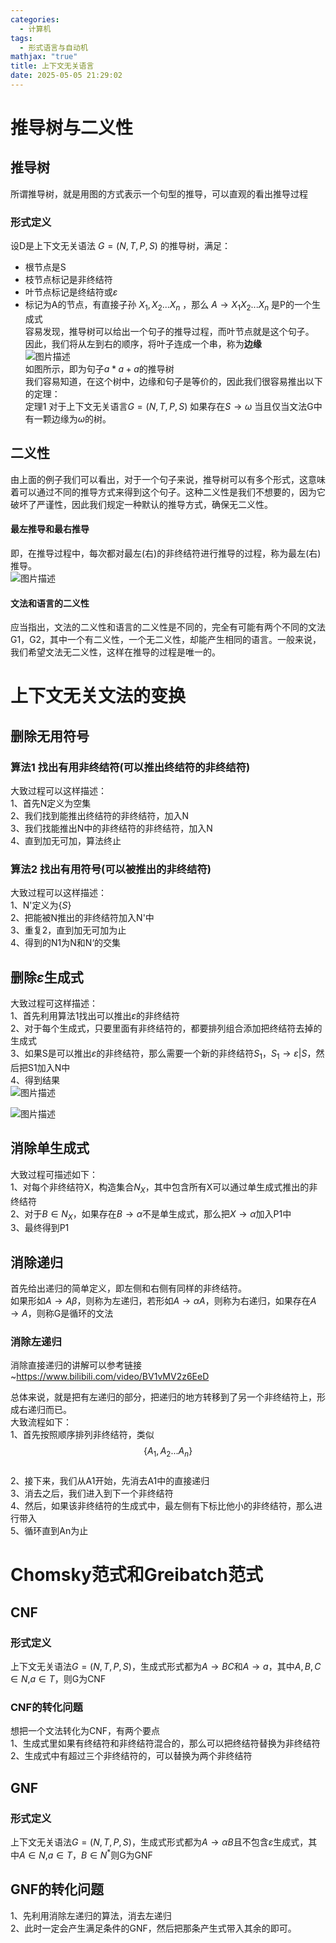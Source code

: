 ```yaml
---
categories:
  - 计算机
tags:
  - 形式语言与自动机
mathjax: "true"
title: 上下文无关语言
date: 2025-05-05 21:29:02
---
```

# 推导树与二义性  

## 推导树  
所谓推导树，就是用图的方式表示一个句型的推导，可以直观的看出推导过程  

### 形式定义  
设D是上下文无关语法 $G = (N,T,P,S)$ 的推导树，满足：  
- 根节点是S  
- 枝节点标记是非终结符  
- 叶节点标记是终结符或$\varepsilon$  
- 标记为A的节点，有直接子孙   $X_1,X_2...X_n$     ，那么      $A\rightarrow X_1X_2...X_n$      是P的一个生成式  
容易发现，推导树可以给出一个句子的推导过程，而叶节点就是这个句子。  
因此，我们将从左到右的顺序，将叶子连成一个串，称为**边缘**  
![图片描述](/IMG/Pasted%20image%2020250506100017.png)  
如图所示，即为句子$a*a+a$的推导树  
我们容易知道，在这个树中，边缘和句子是等价的，因此我们很容易推出以下的定理：  
定理1 对于上下文无关语言$G = (N,T,P,S)$ 如果存在$S\rightarrow \omega$ 当且仅当文法G中有一颗边缘为$\omega$的树。  

## 二义性  
由上面的例子我们可以看出，对于一个句子来说，推导树可以有多个形式，这意味着可以通过不同的推导方式来得到这个句子。这种二义性是我们不想要的，因为它破坏了严谨性，因此我们规定一种默认的推导方式，确保无二义性。  

#### 最左推导和最右推导  
即，在推导过程中，每次都对最左(右)的非终结符进行推导的过程，称为最左(右)推导。  
![图片描述](/IMG/Pasted%20image%2020250506101651.png)  

#### 文法和语言的二义性  
应当指出，文法的二义性和语言的二义性是不同的，完全有可能有两个不同的文法G1，G2，其中一个有二义性，一个无二义性，却能产生相同的语言。一般来说，我们希望文法无二义性，这样在推导的过程是唯一的。  


# 上下文无关文法的变换  

## 删除无用符号  

### 算法1 找出有用非终结符(可以推出终结符的非终结符)  

大致过程可以这样描述：  
1、首先N定义为空集  
2、我们找到能推出终结符的非终结符，加入N  
3、我们找能推出N中的非终结符的非终结符，加入N  
4、直到加无可加，算法终止  

### 算法2 找出有用符号(可以被推出的非终结符)  
大致过程可以这样描述：  
1、N'定义为$\{S\}$  
2、把能被N推出的非终结符加入N'中  
3、重复2，直到加无可加为止  
4、得到的N1为N和N‘的交集  

## 删除$\varepsilon$生成式  
大致过程可这样描述：  
1、首先利用算法1找出可以推出$\varepsilon$的非终结符  
2、对于每个生成式，只要里面有非终结符的，都要排列组合添加把终结符去掉的生成式  
3、如果S是可以推出$\varepsilon$的非终结符，那么需要一个新的非终结符$S_1$，$S_1\rightarrow\varepsilon |S$，然后把S1加入N中  
4、得到结果  
![图片描述](/IMG/Pasted%20image%2020250506113148.png)  

![图片描述](/IMG/Pasted%20image%2020250506113202.png)  

## 消除单生成式  
大致过程可描述如下：  
1、对每个非终结符X，构造集合$N_X$，其中包含所有X可以通过单生成式推出的非终结符  
2、对于$B\in N_X$，如果存在$B\rightarrow \alpha$不是单生成式，那么把$X\rightarrow \alpha$加入P1中  
3、最终得到P1  

## 消除递归  
首先给出递归的简单定义，即左侧和右侧有同样的非终结符。  
如果形如$A\rightarrow A\beta$，则称为左递归，若形如$A\rightarrow \alpha A$，则称为右递归，如果存在$A\rightarrow A$，则称G是循环的文法  

### 消除左递归  
消除直接递归的讲解可以参考链接~https://www.bilibili.com/video/BV1vMV2z6EeD  

总体来说，就是把有左递归的部分，把递归的地方转移到了另一个非终结符上，形成右递归而已。  
大致流程如下：  
1、首先按照顺序排列非终结符，类似$$\{A_1,A_2...A_n\}$$  
2、接下来，我们从A1开始，先消去A1中的直接递归  
3、消去之后，我们进入到下一个非终结符  
4、然后，如果该非终结符的生成式中，最左侧有下标比他小的非终结符，那么进行带入  
5、循环直到An为止  

# Chomsky范式和Greibatch范式  

## CNF  

### 形式定义  
上下文无关语法$G = (N,T,P,S)$，生成式形式都为$A\rightarrow BC$和$A\rightarrow a$，其中$A,B,C\in N$,$a\in T$，则G为CNF  

### CNF的转化问题  
想把一个文法转化为CNF，有两个要点  
1、生成式里如果有终结符和非终结符混合的，那么可以把终结符替换为非终结符  
2、生成式中有超过三个非终结符的，可以替换为两个非终结符  

## GNF  

### 形式定义  
上下文无关语法$G = (N,T,P,S)$，生成式形式都为$A\rightarrow \alpha B$且不包含$\varepsilon$生成式，其中$A\in N$,$a\in T$，$B \in N^*$则G为GNF  

## GNF的转化问题  
1、先利用消除左递归的算法，消去左递归  
2、此时一定会产生满足条件的GNF，然后把那条产生式带入其余的即可。  
